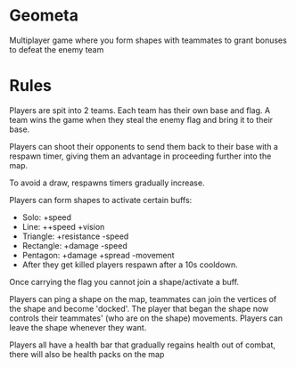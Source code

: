 # Geometa
Multiplayer game where you form shapes with teammates to grant bonuses to defeat the enemy team

# Rules
Players are spit into 2 teams. Each team has their own base and flag. A team wins the game when they steal the enemy flag and bring it to their base.

Players can shoot their opponents to send them back to their base with a respawn timer, giving them an advantage in proceeding further into the map.

To avoid a draw, respawns timers gradually increase.

Players can form shapes to activate certain buffs:

 - Solo: +speed
 - Line: ++speed +vision
 - Triangle: +resistance -speed
 - Rectangle: +damage -speed
 - Pentagon: +damage +spread -movement
 - After they get killed players respawn after a 10s cooldown.

Once carrying the flag you cannot join a shape/activate a buff.

Players can ping a shape on the map, teammates can join the vertices of the shape and become 'docked'.
The player that began the shape now controls their teammates' (who are on the shape) movements.
Players can leave the shape whenever they want.

Players all have a health bar that gradually regains health out of combat, there will also be health packs on the map

